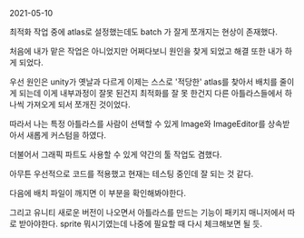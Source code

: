 2021-05-10



최적화 작업 중에 atlas로 설정했는데도 batch 가 잘게 쪼개지는 현상이 존재했다.

처음에 내가 맡은 작업은 아니었지만  어쩌다보니 원인을 찾게 되었고 해결 또한 내가 하게 되었다.



우선 원인은 unity가 옛날과 다르게 이제는 스스로 '적당한' atlas를 찾아서 배치를 줄이게 되는데 이게 내부과정이 잘못 된건지 최적화를 잘 못 한건지 다른 아틀라스들에서 하나씩 가져오게 되서 쪼개진 것이었다.



따라서 나는 특정 아틀라스를 사람이 선택할 수 있게 Image와 ImageEditor를 상속받아서 새롭게 커스텀을 하였다.

더불어서 그래픽 파트도 사용할 수 있게 약간의 툴 작업도 겸했다.



아무튼 우선적으로 코드를 적용했고 현재는 테스팅 중인데 잘 되는 것 같다.



다음에 배치 파일이 깨지면 이 부분을 확인해봐야한다.

그리고 유니티 새로운 버전이 나오면서 아틀라스를 만드는 기능이 패키지 매니저에서 따로 받아야한다. sprite 뭐시기였는데 나중에 필요할 때 다시 체크해보면 될 듯.



